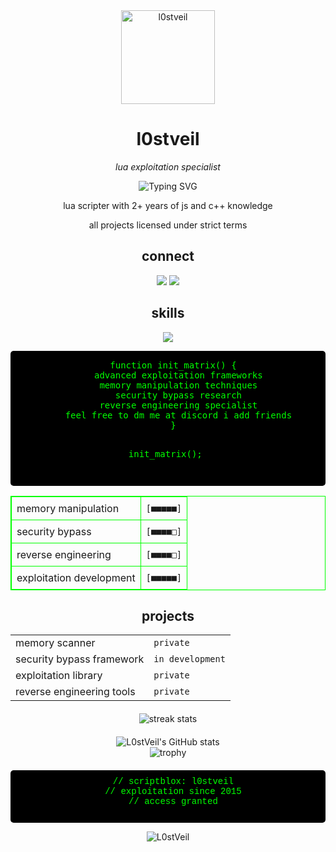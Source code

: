 <div align="center">

<img src="https://raw.githubusercontent.com/L0stVeil/l0stwasprof/refs/heads/main/L0stIm" alt="l0stveil" width="150" height="150">

# l0stveil

<p><i>lua exploitation specialist</i></p>

</div>

<div align="center">
  <img src="https://readme-typing-svg.herokuapp.com?font=Matrix+Code+NFI&pause=1000&color=00FF00&center=true&vCenter=true&width=435&lines=lua+scripter+since+2015%2B;security+researcher;memory+manipulation+expert;reverse+engineering+enthusiast" alt="Typing SVG" />
</div>

<div align="center">
  <p>lua scripter with 2+ years of js and c++ knowledge</p>
  <p>all projects licensed under strict terms</p>
</div>

<h2 align="center">connect</h2>
<p align="center">
   <a href="https://discord.com/users/1311743263241277462" target="_blank"><img src="https://img.shields.io/badge/discord%20-7289DA.svg?&style=for-the-badge&logo=discord&logoColor=white"></a>
   <a href="https://github.com/L0stVeil" target="_blank"><img src="https://img.shields.io/badge/GitHub%20-191717.svg?&style=for-the-badge&logo=github&logoColor=white"></a>
</p>

<h2 align="center">skills</h2>
<p align="center">
   <img src="https://skillicons.dev/icons?i=lua,js,cpp,py,nodejs,vscode&theme=dark" />
</p>

<div align="center" style="background-color: #000; color: #00FF00; font-family: 'Courier New', monospace; padding: 15px; border-radius: 5px; margin: 10px 0;">
  <pre style="margin: 0;">
  function init_matrix() {
    advanced exploitation frameworks
    memory manipulation techniques
    security bypass research
    reverse engineering specialist
    feel free to dm me at discord i add friends
  }
  
  init_matrix();
  </pre>
</div>

<div align="center">
  <table align="center" style="border: 1px solid #00FF00; border-collapse: collapse;">
    <tr>
      <td style="border: 1px solid #00FF00; padding: 8px;">memory manipulation</td>
      <td style="border: 1px solid #00FF00; padding: 8px;"><code>[■■■■■]</code></td>
    </tr>
    <tr>
      <td style="border: 1px solid #00FF00; padding: 8px;">security bypass</td>
      <td style="border: 1px solid #00FF00; padding: 8px;"><code>[■■■■□]</code></td>
    </tr>
    <tr>
      <td style="border: 1px solid #00FF00; padding: 8px;">reverse engineering</td>
      <td style="border: 1px solid #00FF00; padding: 8px;"><code>[■■■■□]</code></td>
    </tr>
    <tr>
      <td style="border: 1px solid #00FF00; padding: 8px;">exploitation development</td>
      <td style="border: 1px solid #00FF00; padding: 8px;"><code>[■■■■■]</code></td>
    </tr>
  </table>
</div>

<div align="center">
  <h2>projects</h2>
  <table align="center">
    <tr>
      <td>memory scanner</td>
      <td><code>private</code></td>
    </tr>
    <tr>
      <td>security bypass framework</td>
      <td><code>in development</code></td>
    </tr>
    <tr>
      <td>exploitation library</td>
      <td><code>private</code></td>
    </tr>
    <tr>
      <td>reverse engineering tools</td>
      <td><code>private</code></td>
    </tr>
  </table>
</div>

<div align="center" style="margin-top: 20px;">
  <img src="https://github-readme-streak-stats.herokuapp.com/?user=L0stVeil&theme=chartreuse-dark&hide_border=true" alt="streak stats">
</div>

<div align="center" style="margin-top: 20px;">
  <img src="https://github-readme-stats.vercel.app/api?username=L0stVeil&show_icons=true&theme=chartreuse-dark&hide_border=true&bg_color=0D1117" alt="L0stVeil's GitHub stats">
</div>

<div align="center">
  <img src="https://github-profile-trophy.vercel.app/?username=L0stVeil&theme=matrix&no-frame=true&row=1&column=6" alt="trophy" />
</div>

<div align="center" style="margin-top: 20px;">
  <pre style="background-color: #000; color: #00FF00; padding: 10px; border-radius: 5px; font-family: 'Courier New', monospace;">
  // scriptblox: l0stveil
  // exploitation since 2015
  // access granted
  </pre>
</div>

<div align="center">
  <img src="https://komarev.com/ghpvc/?username=L0stVeil&label=profile%20visits&color=00FF00&style=for-the-badge" alt="L0stVeil" />
</div>
